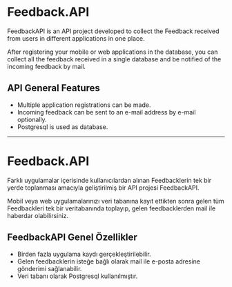 # Feedback.API

FeedbackAPI is an API project developed to collect the Feedback received from users in different applications in one place.

After registering your mobile or web applications in the database, you can collect all the feedback received in a single database and be notified of the incoming feedback by mail.

## API General Features

 - Multiple application registrations can be made.
 - Incoming feedback can be sent to an e-mail address by e-mail optionally.
 - Postgresql is used as database.



---------------------------------------------------------------------------------------------------------------------------------


# Feedback.API

Farklı uygulamalar içerisinde kullanıcılardan alınan Feedbacklerin tek bir yerde toplanması amacıyla geliştirilmiş bir API projesi FeedbackAPI.

Mobil veya web uygulamalarınızı veri tabanına kayıt ettikten sonra gelen tüm Feedbackleri tek bir veritabanında toplayıp, gelen feedbacklerden mail ile haberdar olabilirsiniz.

## FeedbackAPI Genel Özellikler

 - Birden fazla uygulama kaydı gerçekleştirilebilir.
 - Gelen feedbacklerin isteğe bağlı olarak mail ile e-posta adresine gönderimi sağlanabilir. 
 - Veri tabanı olarak Postgresql kullanılmıştır.
